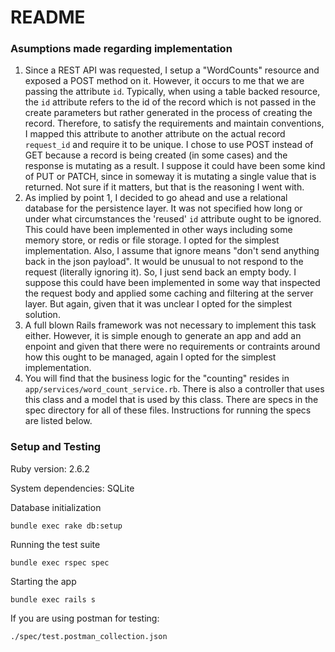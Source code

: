 # README

### Asumptions made regarding implementation

1. Since a REST API was requested, I setup a "WordCounts" resource and exposed
a POST method on it. However, it occurs to me that we are passing the attribute
`id`. Typically, when using a table backed resource, the `id` attribute refers to the id of the
record which is not passed in the create parameters but rather generated in the process of creating the record. Therefore, to satisfy the requirements and maintain conventions, I mapped this attribute to
another attribute on the actual record `request_id` and require it to be unique. I chose to use POST instead of
GET because a record is being created (in some cases) and the response is
mutating as a result. I suppose it could have been some kind of PUT or PATCH, since in someway it is mutating a single value that is returned. Not sure if it matters, but that is the reasoning I went with.
2. As implied by point 1, I decided to go ahead and use a relational database for
the persistence layer. It was not specified how long or under what circumstances
the 'reused' `id` attribute ought to be ignored. This could have been implemented
in other ways including some memory store, or redis or file storage. I opted for
the simplest implementation. Also, I assume that ignore means "don't send anything back in the json payload". It would be unusual to not respond to the request (literally ignoring it). So, I just send back an empty body. I suppose this could have been implemented in some way that inspected the request body and
applied some caching and filtering at the server layer. But again, given that it
was unclear I opted for the simplest solution.
3. A full blown Rails framework was not necessary to implement this task either.
However, it is simple enough to generate an app and add an enpoint and given that
there were no requirements or contraints around how this ought to be managed, again
I opted for the simplest implementation.
4. You will find that the business logic for the "counting" resides in
`app/services/word_count_service.rb`. There is also a controller that uses this
class and a model that is used by this class. There are specs in the spec directory
for all of these files. Instructions for running the specs are listed below.

### Setup and Testing
Ruby version: 2.6.2

System dependencies: SQLite

Database initialization

`bundle exec rake db:setup`

Running the test suite

`bundle exec rspec spec`

Starting the app

`bundle exec rails s`

If you are using postman for testing:

`./spec/test.postman_collection.json`
